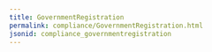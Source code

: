```yaml
---
title: GovernmentRegistration
permalink: compliance/GovernmentRegistration.html
jsonid: compliance_governmentregistration
---
```

